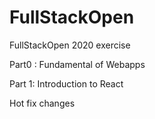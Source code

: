 # FullStackOpen
FullStackOpen 2020 exercise

Part0 : Fundamental of Webapps

Part 1: Introduction to React

Hot fix changes


